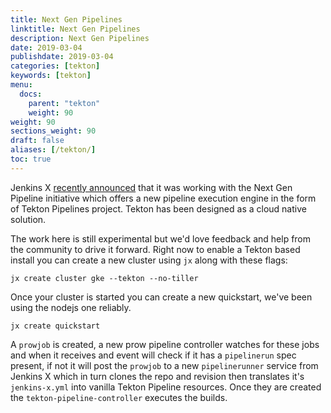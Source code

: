 ```yaml
---
title: Next Gen Pipelines
linktitle: Next Gen Pipelines
description: Next Gen Pipelines
date: 2019-03-04
publishdate: 2019-03-04
categories: [tekton]
keywords: [tekton]
menu:
  docs:
    parent: "tekton"
    weight: 90
weight: 90
sections_weight: 90
draft: false
aliases: [/tekton/]
toc: true
---
```


Jenkins X [recently announced](/news/jenkins-x-next-gen-pipeline-engine) that it was working with the Next Gen Pipeline initiative which offers a new pipeline execution engine in the form of Tekton Pipelines project.  Tekton has been designed as a cloud native solution.

The work here is still experimental but we'd love feedback and help from the community to drive it forward.  Right now to enable a Tekton based install you can create a new cluster using `jx` along with these flags:

```
jx create cluster gke --tekton --no-tiller
```

Once your cluster is started you can create a new quickstart, we've been using the nodejs one reliably.

```
jx create quickstart
```

A `prowjob` is created, a new prow pipeline controller watches for these jobs and when it receives and event will check if it has a `pipelinerun` spec present, if not it will post the `prowjob` to a new `pipelinerunner` service from Jenkins X which in turn clones the repo and revision then translates it's `jenkins-x.yml` into vanilla Tekton Pipeline resources.  Once they are created the `tekton-pipeline-controller` executes the builds.
